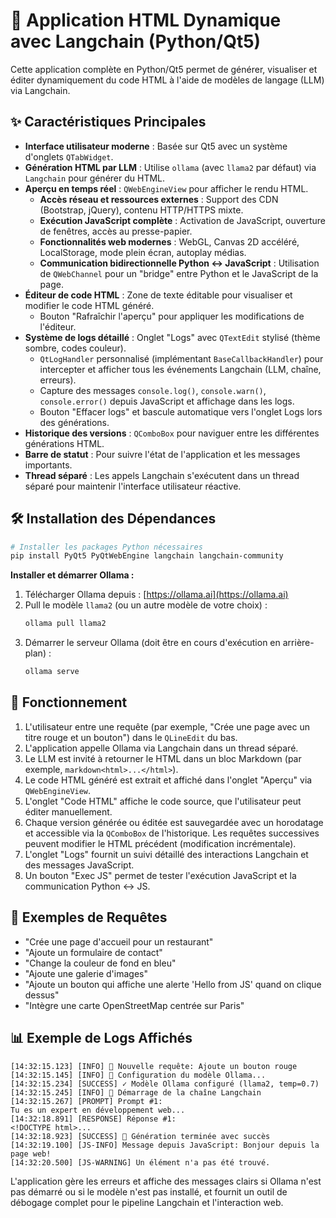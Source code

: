 

# 🚀 Application HTML Dynamique avec Langchain (Python/Qt5)

Cette application complète en Python/Qt5 permet de générer, visualiser et éditer dynamiquement du code HTML à l'aide de modèles de langage (LLM) via Langchain.

## ✨ Caractéristiques Principales

*   **Interface utilisateur moderne** : Basée sur Qt5 avec un système d'onglets `QTabWidget`.
*   **Génération HTML par LLM** : Utilise `ollama` (avec `llama2` par défaut) via `Langchain` pour générer du HTML.
*   **Aperçu en temps réel** : `QWebEngineView` pour afficher le rendu HTML.
    *   **Accès réseau et ressources externes** : Support des CDN (Bootstrap, jQuery), contenu HTTP/HTTPS mixte.
    *   **Exécution JavaScript complète** : Activation de JavaScript, ouverture de fenêtres, accès au presse-papier.
    *   **Fonctionnalités web modernes** : WebGL, Canvas 2D accéléré, LocalStorage, mode plein écran, autoplay médias.
    *   **Communication bidirectionnelle Python ↔ JavaScript** : Utilisation de `QWebChannel` pour un "bridge" entre Python et le JavaScript de la page.
*   **Éditeur de code HTML** : Zone de texte éditable pour visualiser et modifier le code HTML généré.
    *   Bouton "Rafraîchir l'aperçu" pour appliquer les modifications de l'éditeur.
*   **Système de logs détaillé** : Onglet "Logs" avec `QTextEdit` stylisé (thème sombre, codes couleur).
    *   `QtLogHandler` personnalisé (implémentant `BaseCallbackHandler`) pour intercepter et afficher tous les événements Langchain (LLM, chaîne, erreurs).
    *   Capture des messages `console.log()`, `console.warn()`, `console.error()` depuis JavaScript et affichage dans les logs.
    *   Bouton "Effacer logs" et bascule automatique vers l'onglet Logs lors des générations.
*   **Historique des versions** : `QComboBox` pour naviguer entre les différentes générations HTML.
*   **Barre de statut** : Pour suivre l'état de l'application et les messages importants.
*   **Thread séparé** : Les appels Langchain s'exécutent dans un thread séparé pour maintenir l'interface utilisateur réactive.

## 🛠️ Installation des Dépendances

```bash
# Installer les packages Python nécessaires
pip install PyQt5 PyQtWebEngine langchain langchain-community
```

**Installer et démarrer Ollama :**

1.  Télécharger Ollama depuis : [https://ollama.ai](https://ollama.ai)
2.  Pull le modèle `llama2` (ou un autre modèle de votre choix) :
    ```bash
    ollama pull llama2
    ```
3.  Démarrer le serveur Ollama (doit être en cours d'exécution en arrière-plan) :
    ```bash
    ollama serve
    ```

## 🚀 Fonctionnement

1.  L'utilisateur entre une requête (par exemple, "Crée une page avec un titre rouge et un bouton") dans le `QLineEdit` du bas.
2.  L'application appelle Ollama via Langchain dans un thread séparé.
3.  Le LLM est invité à retourner le HTML dans un bloc Markdown (par exemple, ````markdown<html>...</html>````).
4.  Le code HTML généré est extrait et affiché dans l'onglet "Aperçu" via `QWebEngineView`.
5.  L'onglet "Code HTML" affiche le code source, que l'utilisateur peut éditer manuellement.
6.  Chaque version générée ou éditée est sauvegardée avec un horodatage et accessible via la `QComboBox` de l'historique. Les requêtes successives peuvent modifier le HTML précédent (modification incrémentale).
7.  L'onglet "Logs" fournit un suivi détaillé des interactions Langchain et des messages JavaScript.
8.  Un bouton "Exec JS" permet de tester l'exécution JavaScript et la communication Python ↔ JS.

## 🎯 Exemples de Requêtes

*   "Crée une page d'accueil pour un restaurant"
*   "Ajoute un formulaire de contact"
*   "Change la couleur de fond en bleu"
*   "Ajoute une galerie d'images"
*   "Ajoute un bouton qui affiche une alerte 'Hello from JS' quand on clique dessus"
*   "Intègre une carte OpenStreetMap centrée sur Paris"

## 📊 Exemple de Logs Affichés

```
[14:32:15.123] [INFO] 🎯 Nouvelle requête: Ajoute un bouton rouge
[14:32:15.145] [INFO] 🔧 Configuration du modèle Ollama...
[14:32:15.234] [SUCCESS] ✓ Modèle Ollama configuré (llama2, temp=0.7)
[14:32:15.245] [INFO] 🔗 Démarrage de la chaîne Langchain
[14:32:15.267] [PROMPT] Prompt #1:
Tu es un expert en développement web...
[14:32:18.891] [RESPONSE] Réponse #1:
<!DOCTYPE html>...
[14:32:18.923] [SUCCESS] 🎉 Génération terminée avec succès
[14:32:19.100] [JS-INFO] Message depuis JavaScript: Bonjour depuis la page web!
[14:32:20.500] [JS-WARNING] Un élément n'a pas été trouvé.
```

L'application gère les erreurs et affiche des messages clairs si Ollama n'est pas démarré ou si le modèle n'est pas installé, et fournit un outil de débogage complet pour le pipeline Langchain et l'interaction web.
